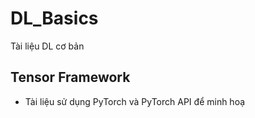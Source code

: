 # DL_Basics
Tài liệu DL cơ bản
## Tensor Framework ##
- Tài liệu sử dụng PyTorch và PyTorch API để minh hoạ
